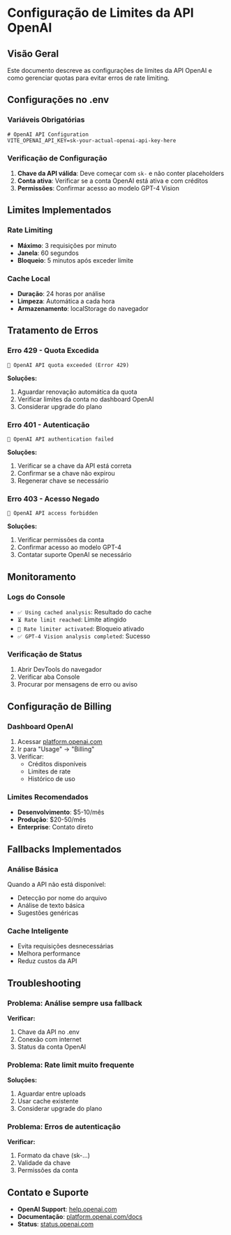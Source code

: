 # Configuração de Limites da API OpenAI

## Visão Geral

Este documento descreve as configurações de limites da API OpenAI e como gerenciar quotas para evitar erros de rate limiting.

## Configurações no .env

### Variáveis Obrigatórias

```env
# OpenAI API Configuration
VITE_OPENAI_API_KEY=sk-your-actual-openai-api-key-here
```

### Verificação de Configuração

1. **Chave da API válida**: Deve começar com `sk-` e não conter placeholders
2. **Conta ativa**: Verificar se a conta OpenAI está ativa e com créditos
3. **Permissões**: Confirmar acesso ao modelo GPT-4 Vision

## Limites Implementados

### Rate Limiting

- **Máximo**: 3 requisições por minuto
- **Janela**: 60 segundos
- **Bloqueio**: 5 minutos após exceder limite

### Cache Local

- **Duração**: 24 horas por análise
- **Limpeza**: Automática a cada hora
- **Armazenamento**: localStorage do navegador

## Tratamento de Erros

### Erro 429 - Quota Excedida

```
🚫 OpenAI API quota exceeded (Error 429)
```

**Soluções:**
1. Aguardar renovação automática da quota
2. Verificar limites da conta no dashboard OpenAI
3. Considerar upgrade do plano

### Erro 401 - Autenticação

```
🔑 OpenAI API authentication failed
```

**Soluções:**
1. Verificar se a chave da API está correta
2. Confirmar se a chave não expirou
3. Regenerar chave se necessário

### Erro 403 - Acesso Negado

```
🚫 OpenAI API access forbidden
```

**Soluções:**
1. Verificar permissões da conta
2. Confirmar acesso ao modelo GPT-4
3. Contatar suporte OpenAI se necessário

## Monitoramento

### Logs do Console

- `✅ Using cached analysis`: Resultado do cache
- `⏳ Rate limit reached`: Limite atingido
- `🚫 Rate limiter activated`: Bloqueio ativado
- `✅ GPT-4 Vision analysis completed`: Sucesso

### Verificação de Status

1. Abrir DevTools do navegador
2. Verificar aba Console
3. Procurar por mensagens de erro ou aviso

## Configuração de Billing

### Dashboard OpenAI

1. Acessar [platform.openai.com](https://platform.openai.com)
2. Ir para "Usage" → "Billing"
3. Verificar:
   - Créditos disponíveis
   - Limites de rate
   - Histórico de uso

### Limites Recomendados

- **Desenvolvimento**: $5-10/mês
- **Produção**: $20-50/mês
- **Enterprise**: Contato direto

## Fallbacks Implementados

### Análise Básica

Quando a API não está disponível:
- Detecção por nome do arquivo
- Análise de texto básica
- Sugestões genéricas

### Cache Inteligente

- Evita requisições desnecessárias
- Melhora performance
- Reduz custos da API

## Troubleshooting

### Problema: Análise sempre usa fallback

**Verificar:**
1. Chave da API no .env
2. Conexão com internet
3. Status da conta OpenAI

### Problema: Rate limit muito frequente

**Soluções:**
1. Aguardar entre uploads
2. Usar cache existente
3. Considerar upgrade do plano

### Problema: Erros de autenticação

**Verificar:**
1. Formato da chave (sk-...)
2. Validade da chave
3. Permissões da conta

## Contato e Suporte

- **OpenAI Support**: [help.openai.com](https://help.openai.com)
- **Documentação**: [platform.openai.com/docs](https://platform.openai.com/docs)
- **Status**: [status.openai.com](https://status.openai.com)